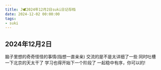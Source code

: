 ```yaml
---
title: J🕊️2024年12月2日suki日记存档
date: 2024-12-02 00:00:00
tags:
- suki
---
```


## 2024年12月2日

脑子里想的奇奇怪怪的事情(指想一直亲亲)
交流的是不是太详细了一些
同时吐槽一下北京的天太干了
学习也得开始下一个阶段了
一起稳中有序，你可以的!
